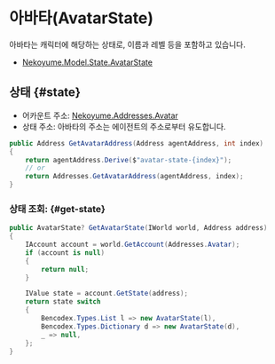 # 아바타(AvatarState)

아바타는 캐릭터에 해당하는 상태로, 이름과 레벨 등을 포함하고 있습니다.

- [Nekoyume.Model.State.AvatarState](https://github.com/planetarium/lib9c/blob/1.17.3/Lib9c/Model/State/AvatarState.cs)

## 상태 {#state}

- 어카운트 주소: [Nekoyume.Addresses.Avatar](https://github.com/planetarium/lib9c/blob/1.17.3/Lib9c/Addresses.cs#L44)
- 상태 주소: 아바타의 주소는 에이전트의 주소로부터 유도합니다.

```cs
public Address GetAvatarAddress(Address agentAddress, int index)
{
    return agentAddress.Derive($"avatar-state-{index}");
    // or
    return Addresses.GetAvatarAddress(agentAddress, index);
}
```

### 상태 조회: {#get-state}

```cs
public AvatarState? GetAvatarState(IWorld world, Address address)
{
    IAccount account = world.GetAccount(Addresses.Avatar);
    if (account is null)
    {
        return null;
    }

    IValue state = account.GetState(address);
    return state switch
    {
        Bencodex.Types.List l => new AvatarState(l),
        Bencodex.Types.Dictionary d => new AvatarState(d),
        _ => null,
    };
}
```
